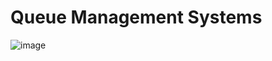 # Queue Management Systems


![image](https://user-images.githubusercontent.com/86470130/178143693-604307b1-5a6b-4f3e-934a-5f414613293b.png)



